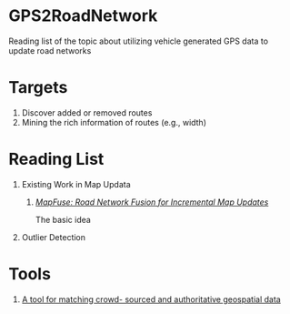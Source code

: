 # GPS2RoadNetwork
Reading list of the topic about utilizing vehicle generated GPS data to update road networks

**Targets**
==

1. Discover added or removed routes
2. Mining the rich information of routes (e.g., width)


**Reading List**
==

1. Existing Work in Map Updata

	1. [*MapFuse: Road Network Fusion for Incremental Map Updates*](/papers/mapfuse.pdf)

		The basic idea


2. Outlier Detection


	

	
	
**Tools**
==

1. [A tool for matching crowd- sourced and authoritative geospatial data](https://github.com/haidaoxiaofei/GPS2RoadNetwork/papers/A-Tool-Du-ID31.pdf)
